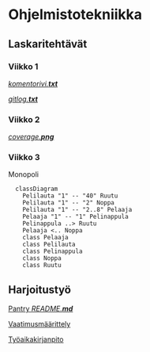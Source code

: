 # Ohjelmistotekniikka

## Laskaritehtävät

### Viikko 1

[*komentorivi.__txt__*](https://github.com/RedFoxFinn/ot-harjoitustyo/blob/main/laskarit/viikko1/komentorivi.txt)

[*gitlog.__txt__*](https://github.com/RedFoxFinn/ot-harjoitustyo/blob/main/laskarit/viikko1/gitlog.txt)

### Viikko 2

[*coverage.__png__*](https://github.com/RedFoxFinn/ot-harjoitustyo/blob/main/laskarit/viikko2/coverage.png)

### Viikko 3

Monopoli

```mermaid
  classDiagram
    Pelilauta "1" -- "40" Ruutu
    Pelilauta "1" -- "2" Noppa
    Pelilauta "1" -- "2..8" Pelaaja
    Pelaaja "1" -- "1" Pelinappula
    Pelinappula ..> Ruutu
    Pelaaja <.. Noppa
    class Pelaaja
    class Pelilauta
    class Pelinappula
    class Noppa
    class Ruutu

```

## Harjoitustyö

[Pantry *README.__md__*](https://github.com/RedFoxFinn/ot-harjoitustyo/blob/main/pantry/README.md)

[Vaatimusmäärittely](https://github.com/RedFoxFinn/ot-harjoitustyo/blob/main/pantry/documentation/software_requirements_specification.md)

[Työaikakirjanpito](https://github.com/RedFoxFinn/ot-harjoitustyo/blob/main/pantry/documentation/working_time.md)